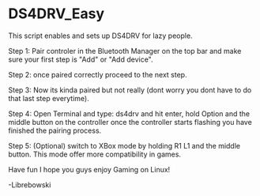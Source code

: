 # DS4DRV_Easy
This script enables and sets up DS4DRV for lazy people.

Step 1: Pair controler in the Bluetooth Manager on the top bar and make sure your first step is "Add" or "Add device".

Step 2: once paired correctly proceed to the next step.

Step 3: Now its kinda paired but not really (dont worry you dont have to do that last step everytime).

Step 4: Open Terminal and type: ds4drv and hit enter, hold Option and the middle button on the controller once the controller starts flashing you have finished the pairing process.

Step 5: (Optional) switch to XBox mode by holding R1 L1 and the middle button. This mode offer more compatibility in games.

Have fun I hope you guys enjoy Gaming on Linux!

-Librebowski
 
